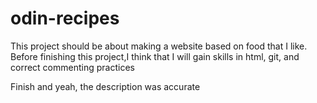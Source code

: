 # odin-recipes

This project should be about making a website based on food that I like. 
Before finishing this project,I think that I will gain skills in html, git, and correct commenting practices

Finish and yeah, the description was accurate
